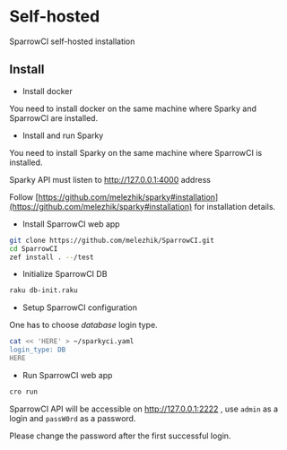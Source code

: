 # Self-hosted

SparrowCI self-hosted installation

## Install

* Install docker

You need to install docker on the same machine where Sparky and SparrowCI are installed.

* Install and run Sparky

You need to install Sparky on the same machine where SparrowCI is installed.

Sparky API must listen to http://127.0.0.1:4000 address

Follow [https://github.com/melezhik/sparky#installation](https://github.com/melezhik/sparky#installation)
for installation details.

* Install SparrowCI web app

```bash
git clone https://github.com/melezhik/SparrowCI.git
cd SparrowCI
zef install . --/test
```

* Initialize SparrowCI DB

```bash
raku db-init.raku
```

* Setup SparrowCI configuration 

One has to choose _database_ login type.

```bash
cat << 'HERE' > ~/sparkyci.yaml
login_type: DB
HERE
```

* Run SparrowCI web app

```bash
cro run
```

SparrowCI API will be accessible on http://127.0.0.1:2222 , use `admin` as a login
and `passW0rd` as a password. 

Please change the password after the first successful login.

